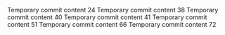 Temporary commit content 24
Temporary commit content 38
Temporary commit content 40
Temporary commit content 41
Temporary commit content 51
Temporary commit content 66
Temporary commit content 72
